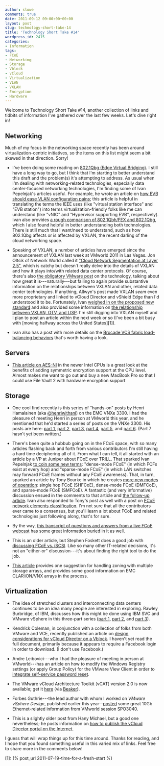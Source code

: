 ```yaml
---
author: slowe
comments: true
date: 2011-09-12 09:00:00+00:00
layout: post
slug: technology-short-take-14
title: 'Technology Short Take #14'
wordpress_id: 2415
categories:
- Information
tags:
- FCoE
- Networking
- Storage
- Vblock
- vCloud
- Virtualization
- VLAN
- VXLAN
- Encryption
- Hardware
---
```


Welcome to Technology Short Take #14, another collection of links and tidbits of information I've gathered over the last few weeks. Let's dive right in!

## Networking

Much of my focus in the networking space recently has been around virtualization-centric initiatives, so the items on this list might seem a bit skewed in that direction. Sorry!

* I've been doing some reading on [802.1Qbg (Edge Virtual Bridging)](http://www.ieee802.org/1/pages/802.1bg.html). I still have a long way to go, but I think that I'm starting to better understand this draft and the problem(s) it's attempting to address. As usual when I'm dealing with networking-related technologies, especially data center-focused networking technologies, I'm finding some of Ivan Pepelnjak's articles useful. For example, he wrote an article on [how EVB should ease VLAN configuration pains](http://blog.ioshints.info/2011/05/edge-virtual-bridging-evb-8021qbg-eases.html); this article is helpful in translating the terms the IEEE uses (like "virtual station interface" and "EVB station") into terms virtualization-friendly folks like me can understand (like "vNIC" and "Hypervisor supporting EVB", respectively). Ivan also provides [a rough comparison of 802.1Qbh/FEX and 802.1Qbg](http://blog.ioshints.info/2011/08/vm-fex-how-convoluted-can-you-get.html), which I also found helpful in better understanding both technologies. There is still much that I want/need to understand, such as how 802.1Qbg affects or is affected by VXLAN, the recent darling of the cloud networking space.

* Speaking of VXLAN, a number of articles have emerged since the announcement of VXLAN last week at VMworld 2011 in Las Vegas. Jon Oltsik of Network World called it ["Cloud Network Segmentation at Layer 2.5"](http://www.networkworld.com/community/blog/vmware-vxlan-cloud-network-segmentation-over-), which is catchy but doesn't really delve into the details of VXLAN and how it plays into/with related data center protocols. Of course, there's also [the obligatory VMware post](http://communities.vmware.com/community/vmtn/cto/security-and-networking/blog/2011/09/06/vxlans-and-the-cloud-infrastructure-suite) on the technology, talking about how great it is---naturally---but failing to again provide substantive information on the relationships between VXLAN and other, related data center technologies. If anything, Allwyn's post made VXLAN _seem_ even more proprietary and linked to vCloud Director and vShield Edge than I'd understood it to be. Fortunately, Ivan [weighed in on the proposed new standard](http://blog.ioshints.info/2011/08/finally-mac-over-ip-based-vcloud.html) and also provided some information on [the relationship between VXLAN, OTV, and LISP](http://blog.ioshints.info/2011/09/vxlan-otv-and-lisp.html). I'm still digging into VXLAN myself and I plan to post an article within the next week or so (I've been a bit busy with [moving halfway across the United States][1]).

* Ivan also has a post with more details on the [Brocade VCS fabric load-balancing behaviors](http://blog.ioshints.info/2011/04/brocade-vcs-fabric-has-almost-perfect.html) that's worth having a look.

## Servers

* [This article on AES-NI](http://datacenteroverlords.com/2011/09/07/aes-ni-pimp-your-aes/) in the newer Intel CPUs is a great look at the benefits of adding symmetric encryption support at the CPU level. Almost makes me want to go out and buy a new MacBook Pro so that I could use File Vault 2 with hardware encryption support

## Storage

* One cool find recently is this series of "hands-on" posts by Henri Hamalainen (aka [@henriwithani](http://twitter.com/henriwithani)) on the EMC VNXe 3300. I had the pleasure of meeting Henri in person at VMworld this year, and he mentioned that he'd started a series of posts on the VNXe 3300. His posts are here: [part 1](http://henriwithani.wordpress.com/2011/08/18/hands-on-with-vnxe-3300-part-1/), [part 2](http://henriwithani.wordpress.com/2011/08/22/hands-on-with-vnxe-3300-part-2/), [part 3](http://henriwithani.wordpress.com/2011/08/23/hands-on-with-vnxe-3300-part-3/), [part 4](http://henriwithani.wordpress.com/2011/09/02/hands-on-with-vnxe-3300-part-4/), [part 5](http://henriwithani.wordpress.com/2011/09/07/hands-on-with-vnxe-3300-part-5/), and [part 6](http://henriwithani.wordpress.com/2011/09/08/hands-on-with-vnxe-3300-part-6/). (Part 7 hasn't yet been written.)

* There's been quite a hubbub going on in the FCoE space, with so many articles flashing back and forth from various contributors I'm still having a hard time deciphering all of it. From what I can tell, it all started with an article by a VP at Juniper about FCoE over TRILL. That sparked Ivan Pepelnjak [to coin some new terms](http://blog.ioshints.info/2011/06/fcoe-over-trill-this-time-from-juniper.html): "dense-mode FCoE" (in which FCFs exist at every hop) and "sparse-mode FCoE" (in which LAN switches may forward FCoE frames without any FCoE awareness). That, in turn, sparked an article by Tony Bourke in which he creates [more new modes of operation](http://datacenteroverlords.com/2011/08/16/jinkies-its-an-fcoe-mystery/): single hop FCoE (SHFCoE), dense-mode FCoE (DMFCoE), and sparse-mode FCoE (SMFCoE). A fantastic (and very informative) discussion ensued in the comments to that article and [the follow-up article](http://datacenteroverlords.com/2011/08/25/the-case-for-fcoe-terminology/). Ivan also responded to Tony's post as well with a post on [FCoE network elements classification](http://blog.ioshints.info/2011/08/fcoe-networking-elements-classification.html). I'm not sure that all the contributors ever came to a consensus, but you'll learn a lot about FCoE and related technologies just following along, that's for sure.

* By the way, [this transcript of questions and answers from a live FCoE webcast](https://supportforums.cisco.com/docs/DOC-15882) has some great information buried in it as well.

* This is an older article, but Stephen Foskett does a good job with [discussing FCoE vs. iSCSI](http://blog.fosketts.net/2011/05/20/fcoe-iscsi-convergence-ethernet/). Like so many other IT-related decisions, it's not an "either-or" discussion---it's about finding the right tool to do the job.

* [This article](http://goingvirtual.wordpress.com/2011/09/09/how-i-zone-vnx-storage-arrays/) provides one suggestion for handling zoning with multiple storage arrays, and provides some good information on EMC CLARiiON/VNX arrays in the process.

## Virtualization

* The idea of stretched clusters and interconnecting data centers continues to be an idea many people are interested in exploring. Rawley Burbridge, of IBM, discusses how this might be done using IBM SVC and VMware vSphere in this three-part series ([part 1](http://virtualstoragespeak.wordpress.com/2011/05/25/bridging-datacenters-with-vmware-vsphere-and-ibm-san-volume-controller---part-1/), [part 2](http://virtualstoragespeak.wordpress.com/2011/05/27/bridging-datacenters-with-vmware-vsphere-and-ibm-san-volume-controller---part-2/), and [part 3](http://virtualstoragespeak.wordpress.com/2011/06/21/bridging-datacenters-with-vmware-vsphere-and-ibm-san-volume-controller---part-3/)).

* Kendrick Coleman, in conjunction with a collection of folks from both VMware and VCE, recently published an article on [design considerations for vCloud Director on a Vblock](http://www.kendrickcoleman.com/index.php?/Tech-Blog/vcloud-director-on-vblock-design-considerations.html). I haven't yet read the full document, primarily because it appears to require a Facebook login in order to download. (I don't use Facebook.)

* Andre Leibovici---who I had the pleasure of meeting in person at VMworld---has an article on how to modify the Windows Registry settings (or apply Group Policy) for the VMware View Client in order to [integrate self-service password reset](http://myvirtualcloud.net/?p=1754).

* The VMware vCloud Architecture Toolkit (vCAT) version 2.0 is now available; get it [here](http://www.vmware.com/cloud-computing/cloud-architecture/vcat-toolkit.html) (via [Beaker](http://www.rationalsurvivability.com/blog)).

* Forbes Guthrie---the lead author with whom I worked on _VMware vSphere Design_, published earlier this year--[posted](http://www.vReference.com/2011/08/29/vmworld-spo3040-best-practises-using-10gbe-for-vsphere-5-0/) some great 10Gb Ethernet-related information from VMworld session SPO3040.

* This is a slightly older post from Hany Michael, but a good one nevertheless; he posts information on [how to publish the vCloud Director portal on the Internet](http://www.hypervizor.com/2011/07/publishing-the-vcloud-director-portal-on-the-internet/).

I guess that will wrap things up for this time around. Thanks for reading, and I hope that you found something useful in this varied mix of links. Feel free to share more in the comments below!

[1]: {% post_url 2011-07-19-time-for-a-fresh-start %}

